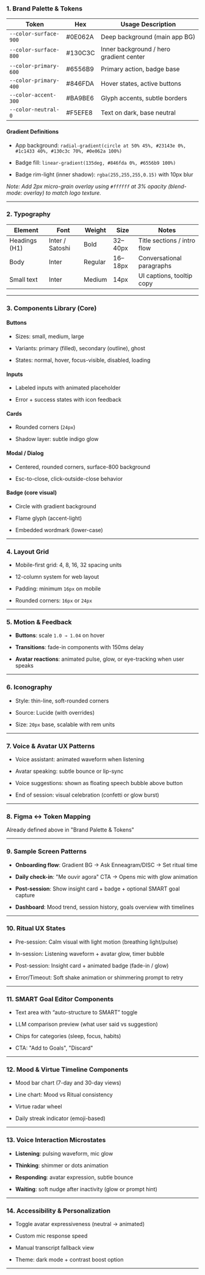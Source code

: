 ### 1. Brand Palette & Tokens

|Token|Hex|Usage Description|
|---|---|---|
|`--color-surface-900`|#0E062A|Deep background (main app BG)|
|`--color-surface-800`|#130C3C|Inner background / hero gradient center|
|`--color-primary-600`|#6556B9|Primary action, badge base|
|`--color-primary-400`|#846FDA|Hover states, active buttons|
|`--color-accent-300`|#BA9BE6|Glyph accents, subtle borders|
|`--color-neutral-0`|#F5EFE8|Text on dark, base neutral|

#### Gradient Definitions

- App background: `radial-gradient(circle at 50% 45%, #23143e 0%, #1c1433 40%, #130c3c 70%, #0e062a 100%)`
    
- Badge fill: `linear-gradient(135deg, #846fda 0%, #6556b9 100%)`
    
- Badge rim-light (inner shadow): `rgba(255,255,255,0.15)` with 10px blur
    

_Note: Add 2px micro-grain overlay using `#ffffff` at 3% opacity (blend-mode: overlay) to match logo texture._

---

### 2. Typography

|Element|Font|Weight|Size|Notes|
|---|---|---|---|---|
|Headings (H1)|Inter / Satoshi|Bold|32–40px|Title sections / intro flow|
|Body|Inter|Regular|16–18px|Conversational paragraphs|
|Small text|Inter|Medium|14px|UI captions, tooltip copy|

---

### 3. Components Library (Core)

#### Buttons

- Sizes: small, medium, large
    
- Variants: primary (filled), secondary (outline), ghost
    
- States: normal, hover, focus-visible, disabled, loading
    

#### Inputs

- Labeled inputs with animated placeholder
    
- Error + success states with icon feedback
    

#### Cards

- Rounded corners (`24px`)
    
- Shadow layer: subtle indigo glow
    

#### Modal / Dialog

- Centered, rounded corners, surface-800 background
    
- Esc-to-close, click-outside-close behavior
    

#### Badge (core visual)

- Circle with gradient background
    
- Flame glyph (accent-light)
    
- Embedded wordmark (lower-case)
    

---

### 4. Layout Grid

- Mobile-first grid: 4, 8, 16, 32 spacing units
    
- 12-column system for web layout
    
- Padding: minimum `16px` on mobile
    
- Rounded corners: `16px` or `24px`
    

---

### 5. Motion & Feedback

- **Buttons**: scale `1.0 → 1.04` on hover
    
- **Transitions**: fade-in components with 150ms delay
    
- **Avatar reactions**: animated pulse, glow, or eye-tracking when user speaks
    

---

### 6. Iconography

- Style: thin-line, soft-rounded corners
    
- Source: Lucide (with overrides)
    
- Size: `20px` base, scalable with rem units
    

---

### 7. Voice & Avatar UX Patterns

- Voice assistant: animated waveform when listening
    
- Avatar speaking: subtle bounce or lip-sync
    
- Voice suggestions: shown as floating speech bubble above button
    
- End of session: visual celebration (confetti or glow burst)
    

---

### 8. Figma ↔ Token Mapping

Already defined above in "Brand Palette & Tokens"

---

### 9. Sample Screen Patterns

- **Onboarding flow**: Gradient BG → Ask Enneagram/DISC → Set ritual time
    
- **Daily check-in**: "Me ouvir agora" CTA → Opens mic with glow animation
    
- **Post-session**: Show insight card + badge + optional SMART goal capture
    
- **Dashboard**: Mood trend, session history, goals overview with timelines
    

---

### 10. Ritual UX States

- Pre-session: Calm visual with light motion (breathing light/pulse)
    
- In-session: Listening waveform + avatar glow, timer bubble
    
- Post-session: Insight card + animated badge (fade-in / glow)
    
- Error/Timeout: Soft shake animation or shimmering prompt to retry
    

---

### 11. SMART Goal Editor Components

- Text area with “auto-structure to SMART” toggle
    
- LLM comparison preview (what user said vs suggestion)
    
- Chips for categories (sleep, focus, habits)
    
- CTA: "Add to Goals", "Discard"
    

---

### 12. Mood & Virtue Timeline Components

- Mood bar chart (7-day and 30-day views)
    
- Line chart: Mood vs Ritual consistency
    
- Virtue radar wheel
    
- Daily streak indicator (emoji-based)
    

---

### 13. Voice Interaction Microstates

- **Listening**: pulsing waveform, mic glow
    
- **Thinking**: shimmer or dots animation
    
- **Responding**: avatar expression, subtle bounce
    
- **Waiting**: soft nudge after inactivity (glow or prompt hint)
    

---

### 14. Accessibility & Personalization

- Toggle avatar expressiveness (neutral → animated)
    
- Custom mic response speed
    
- Manual transcript fallback view
    
- Theme: dark mode + contrast boost option
    

---